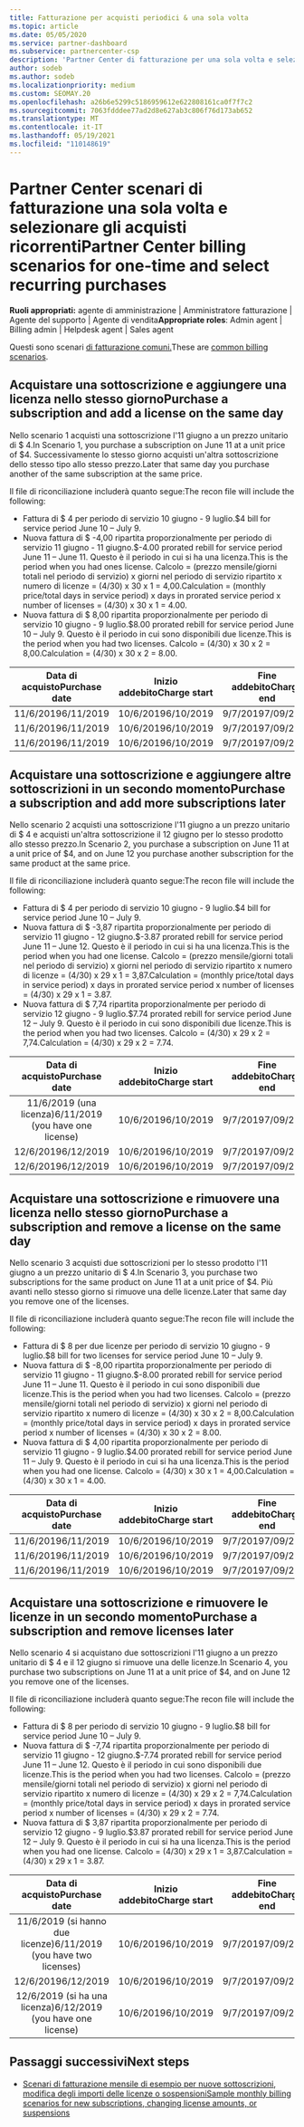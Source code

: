 ```yaml
---
title: Fatturazione per acquisti periodici & una sola volta
ms.topic: article
ms.date: 05/05/2020
ms.service: partner-dashboard
ms.subservice: partnercenter-csp
description: 'Partner Center di fatturazione per una sola volta e selezionare gli acquisti ricorrenti: quando si acquistano sottoscrizioni, si aggiungono altre sottoscrizioni, si aggiungono o si rimuovono licenze.'
author: sodeb
ms.author: sodeb
ms.localizationpriority: medium
ms.custom: SEOMAY.20
ms.openlocfilehash: a26b6e5299c5186959612e622808161ca0f7f7c2
ms.sourcegitcommit: 7063fdddee77ad2d8e627ab3c806f76d173ab652
ms.translationtype: MT
ms.contentlocale: it-IT
ms.lasthandoff: 05/19/2021
ms.locfileid: "110148619"
---
```

# <a name="partner-center-billing-scenarios-for-one-time-and-select-recurring-purchases"></a><span data-ttu-id="05fd2-103">Partner Center scenari di fatturazione una sola volta e selezionare gli acquisti ricorrenti</span><span class="sxs-lookup"><span data-stu-id="05fd2-103">Partner Center billing scenarios for one-time and select recurring purchases</span></span>

<span data-ttu-id="05fd2-104">**Ruoli appropriati:** agente di amministrazione | Amministratore fatturazione | Agente del supporto | Agente di vendita</span><span class="sxs-lookup"><span data-stu-id="05fd2-104">**Appropriate roles**: Admin agent | Billing admin | Helpdesk agent | Sales agent</span></span>

<span data-ttu-id="05fd2-105">Questi sono scenari [di fatturazione comuni.](common-billing-scenarios.md)</span><span class="sxs-lookup"><span data-stu-id="05fd2-105">These are [common billing scenarios](common-billing-scenarios.md).</span></span> 

## <a name="purchase-a-subscription-and-add-a-license-on-the-same-day"></a><span data-ttu-id="05fd2-106">Acquistare una sottoscrizione e aggiungere una licenza nello stesso giorno</span><span class="sxs-lookup"><span data-stu-id="05fd2-106">Purchase a subscription and add a license on the same day</span></span>

<span data-ttu-id="05fd2-107">Nello scenario 1 acquisti una sottoscrizione l'11 giugno a un prezzo unitario di $ 4.</span><span class="sxs-lookup"><span data-stu-id="05fd2-107">In Scenario 1, you purchase a subscription on June 11 at a unit price of $4.</span></span> <span data-ttu-id="05fd2-108">Successivamente lo stesso giorno acquisti un'altra sottoscrizione dello stesso tipo allo stesso prezzo.</span><span class="sxs-lookup"><span data-stu-id="05fd2-108">Later that same day you purchase another of the same subscription at the same price.</span></span>

<span data-ttu-id="05fd2-109">Il file di riconciliazione includerà quanto segue:</span><span class="sxs-lookup"><span data-stu-id="05fd2-109">The recon file will include the following:</span></span>

- <span data-ttu-id="05fd2-110">Fattura di $ 4 per periodo di servizio 10 giugno - 9 luglio.</span><span class="sxs-lookup"><span data-stu-id="05fd2-110">$4 bill for service period June 10 – July 9.</span></span>
- <span data-ttu-id="05fd2-111">Nuova fattura di $ -4,00 ripartita proporzionalmente per periodo di servizio 11 giugno - 11 giugno.</span><span class="sxs-lookup"><span data-stu-id="05fd2-111">$-4.00 prorated rebill for service period June 11 – June 11.</span></span> <span data-ttu-id="05fd2-112">Questo è il periodo in cui si ha una licenza.</span><span class="sxs-lookup"><span data-stu-id="05fd2-112">This is the period when you had ones license.</span></span> <span data-ttu-id="05fd2-113">Calcolo = (prezzo mensile/giorni totali nel periodo di servizio) x giorni nel periodo di servizio ripartito x numero di licenze = (4/30) x 30 x 1 = 4,00.</span><span class="sxs-lookup"><span data-stu-id="05fd2-113">Calculation = (monthly price/total days in service period) x days in prorated service period x number of licenses = (4/30) x 30 x 1 = 4.00.</span></span>
- <span data-ttu-id="05fd2-114">Nuova fattura di $ 8,00 ripartita proporzionalmente per periodo di servizio 10 giugno - 9 luglio.</span><span class="sxs-lookup"><span data-stu-id="05fd2-114">$8.00 prorated rebill for service period June 10 – July 9.</span></span> <span data-ttu-id="05fd2-115">Questo è il periodo in cui sono disponibili due licenze.</span><span class="sxs-lookup"><span data-stu-id="05fd2-115">This is the period when you had two licenses.</span></span> <span data-ttu-id="05fd2-116">Calcolo = (4/30) x 30 x 2 = 8,00.</span><span class="sxs-lookup"><span data-stu-id="05fd2-116">Calculation = (4/30) x 30 x 2 = 8.00.</span></span>

|<span data-ttu-id="05fd2-117">**Data di acquisto**</span><span class="sxs-lookup"><span data-stu-id="05fd2-117">**Purchase date**</span></span>   |<span data-ttu-id="05fd2-118">**Inizio addebito**</span><span class="sxs-lookup"><span data-stu-id="05fd2-118">**Charge start**</span></span> |<span data-ttu-id="05fd2-119">**Fine addebito**</span><span class="sxs-lookup"><span data-stu-id="05fd2-119">**Charge end**</span></span>  |<span data-ttu-id="05fd2-120">**Prezzo unitario**</span><span class="sxs-lookup"><span data-stu-id="05fd2-120">**Unit price**</span></span>  |<span data-ttu-id="05fd2-121">**Quantity**</span><span class="sxs-lookup"><span data-stu-id="05fd2-121">**Quantity**</span></span>  |<span data-ttu-id="05fd2-122">**Amount**</span><span class="sxs-lookup"><span data-stu-id="05fd2-122">**Amount**</span></span> |<span data-ttu-id="05fd2-123">**Tipo di addebito**</span><span class="sxs-lookup"><span data-stu-id="05fd2-123">**Charge type**</span></span> |
|:------:|:------:|:------:|:------:|:------:|:------:|:-----:|
|<span data-ttu-id="05fd2-124">11/6/2019</span><span class="sxs-lookup"><span data-stu-id="05fd2-124">6/11/2019</span></span>      |<span data-ttu-id="05fd2-125">10/6/2019</span><span class="sxs-lookup"><span data-stu-id="05fd2-125">6/10/2019</span></span>   |<span data-ttu-id="05fd2-126">9/7/2019</span><span class="sxs-lookup"><span data-stu-id="05fd2-126">7/09/2019</span></span>         |<span data-ttu-id="05fd2-127">$ 4</span><span class="sxs-lookup"><span data-stu-id="05fd2-127">$4</span></span>                |<span data-ttu-id="05fd2-128">1</span><span class="sxs-lookup"><span data-stu-id="05fd2-128">1</span></span>                 |<span data-ttu-id="05fd2-129">$ 4</span><span class="sxs-lookup"><span data-stu-id="05fd2-129">$4</span></span>            |<span data-ttu-id="05fd2-130">Nuova</span><span class="sxs-lookup"><span data-stu-id="05fd2-130">New</span></span>         |
|<span data-ttu-id="05fd2-131">11/6/2019</span><span class="sxs-lookup"><span data-stu-id="05fd2-131">6/11/2019</span></span>     | <span data-ttu-id="05fd2-132">10/6/2019</span><span class="sxs-lookup"><span data-stu-id="05fd2-132">6/10/2019</span></span>    |<span data-ttu-id="05fd2-133">9/7/2019</span><span class="sxs-lookup"><span data-stu-id="05fd2-133">7/09/2019</span></span>        |<span data-ttu-id="05fd2-134">$ 4</span><span class="sxs-lookup"><span data-stu-id="05fd2-134">$4</span></span>        |<span data-ttu-id="05fd2-135">1</span><span class="sxs-lookup"><span data-stu-id="05fd2-135">1</span></span>        | <span data-ttu-id="05fd2-136">$ -4</span><span class="sxs-lookup"><span data-stu-id="05fd2-136">-$4</span></span>       |<span data-ttu-id="05fd2-137">addQuantity</span><span class="sxs-lookup"><span data-stu-id="05fd2-137">addQuantity</span></span>           |
|<span data-ttu-id="05fd2-138">11/6/2019</span><span class="sxs-lookup"><span data-stu-id="05fd2-138">6/11/2019</span></span>     | <span data-ttu-id="05fd2-139">10/6/2019</span><span class="sxs-lookup"><span data-stu-id="05fd2-139">6/10/2019</span></span>    |<span data-ttu-id="05fd2-140">9/7/2019</span><span class="sxs-lookup"><span data-stu-id="05fd2-140">7/09/2019</span></span>        |<span data-ttu-id="05fd2-141">$ 4</span><span class="sxs-lookup"><span data-stu-id="05fd2-141">$4</span></span>        | <span data-ttu-id="05fd2-142">2</span><span class="sxs-lookup"><span data-stu-id="05fd2-142">2</span></span>      |<span data-ttu-id="05fd2-143">$ 8</span><span class="sxs-lookup"><span data-stu-id="05fd2-143">$8</span></span>         |<span data-ttu-id="05fd2-144">addQuantity</span><span class="sxs-lookup"><span data-stu-id="05fd2-144">addQuantity</span></span>           |

## <a name="purchase-a-subscription-and-add-more-subscriptions-later"></a><span data-ttu-id="05fd2-145">Acquistare una sottoscrizione e aggiungere altre sottoscrizioni in un secondo momento</span><span class="sxs-lookup"><span data-stu-id="05fd2-145">Purchase a subscription and add more subscriptions later</span></span>

<span data-ttu-id="05fd2-146">Nello scenario 2 acquisti una sottoscrizione l'11 giugno a un prezzo unitario di $ 4 e acquisti un'altra sottoscrizione il 12 giugno per lo stesso prodotto allo stesso prezzo.</span><span class="sxs-lookup"><span data-stu-id="05fd2-146">In Scenario 2, you purchase a subscription on June 11 at a unit price of $4, and on June 12 you purchase another subscription for the same product at the same price.</span></span>

<span data-ttu-id="05fd2-147">Il file di riconciliazione includerà quanto segue:</span><span class="sxs-lookup"><span data-stu-id="05fd2-147">The recon file will include the following:</span></span>

- <span data-ttu-id="05fd2-148">Fattura di $ 4 per periodo di servizio 10 giugno - 9 luglio.</span><span class="sxs-lookup"><span data-stu-id="05fd2-148">$4 bill for service period June 10 – July 9.</span></span>
- <span data-ttu-id="05fd2-149">Nuova fattura di $ -3,87 ripartita proporzionalmente per periodo di servizio 11 giugno - 12 giugno.</span><span class="sxs-lookup"><span data-stu-id="05fd2-149">$-3.87 prorated rebill for service period June 11 – June 12.</span></span> <span data-ttu-id="05fd2-150">Questo è il periodo in cui si ha una licenza.</span><span class="sxs-lookup"><span data-stu-id="05fd2-150">This is the period when you had one license.</span></span> <span data-ttu-id="05fd2-151">Calcolo = (prezzo mensile/giorni totali nel periodo di servizio) x giorni nel periodo di servizio ripartito x numero di licenze = (4/30) x 29 x 1 = 3,87.</span><span class="sxs-lookup"><span data-stu-id="05fd2-151">Calculation = (monthly price/total days in service period) x days in prorated service period x number of licenses = (4/30) x 29 x 1 = 3.87.</span></span>
- <span data-ttu-id="05fd2-152">Nuova fattura di $ 7,74 ripartita proporzionalmente per periodo di servizio 12 giugno - 9 luglio.</span><span class="sxs-lookup"><span data-stu-id="05fd2-152">$7.74 prorated rebill for service period June 12 – July 9.</span></span> <span data-ttu-id="05fd2-153">Questo è il periodo in cui sono disponibili due licenze.</span><span class="sxs-lookup"><span data-stu-id="05fd2-153">This is the period when you had two licenses.</span></span> <span data-ttu-id="05fd2-154">Calcolo = (4/30) x 29 x 2 = 7,74.</span><span class="sxs-lookup"><span data-stu-id="05fd2-154">Calculation = (4/30) x 29 x 2 = 7.74.</span></span>

|<span data-ttu-id="05fd2-155">**Data di acquisto**</span><span class="sxs-lookup"><span data-stu-id="05fd2-155">**Purchase date**</span></span>   |<span data-ttu-id="05fd2-156">**Inizio addebito**</span><span class="sxs-lookup"><span data-stu-id="05fd2-156">**Charge start**</span></span> |<span data-ttu-id="05fd2-157">**Fine addebito**</span><span class="sxs-lookup"><span data-stu-id="05fd2-157">**Charge end**</span></span>  |<span data-ttu-id="05fd2-158">**Prezzo unitario**</span><span class="sxs-lookup"><span data-stu-id="05fd2-158">**Unit price**</span></span>  |<span data-ttu-id="05fd2-159">**Quantity**</span><span class="sxs-lookup"><span data-stu-id="05fd2-159">**Quantity**</span></span>  |<span data-ttu-id="05fd2-160">**Amount**</span><span class="sxs-lookup"><span data-stu-id="05fd2-160">**Amount**</span></span> |<span data-ttu-id="05fd2-161">**Tipo di addebito**</span><span class="sxs-lookup"><span data-stu-id="05fd2-161">**Charge type**</span></span> |
|:------:|:------:|:------:|:------:|:------:|:------:|:-----:|
|<span data-ttu-id="05fd2-162">11/6/2019 (una licenza)</span><span class="sxs-lookup"><span data-stu-id="05fd2-162">6/11/2019 (you have one license)</span></span>     |<span data-ttu-id="05fd2-163">10/6/2019</span><span class="sxs-lookup"><span data-stu-id="05fd2-163">6/10/2019</span></span>   |<span data-ttu-id="05fd2-164">9/7/2019</span><span class="sxs-lookup"><span data-stu-id="05fd2-164">7/09/2019</span></span>         |<span data-ttu-id="05fd2-165">$ 4</span><span class="sxs-lookup"><span data-stu-id="05fd2-165">$4</span></span>         |<span data-ttu-id="05fd2-166">1</span><span class="sxs-lookup"><span data-stu-id="05fd2-166">1</span></span>        |<span data-ttu-id="05fd2-167">$ 4</span><span class="sxs-lookup"><span data-stu-id="05fd2-167">$4</span></span>            |<span data-ttu-id="05fd2-168">Nuova</span><span class="sxs-lookup"><span data-stu-id="05fd2-168">New</span></span>         |
|<span data-ttu-id="05fd2-169">12/6/2019</span><span class="sxs-lookup"><span data-stu-id="05fd2-169">6/12/2019</span></span>     | <span data-ttu-id="05fd2-170">10/6/2019</span><span class="sxs-lookup"><span data-stu-id="05fd2-170">6/10/2019</span></span>    |<span data-ttu-id="05fd2-171">9/7/2019</span><span class="sxs-lookup"><span data-stu-id="05fd2-171">7/09/2019</span></span>        |<span data-ttu-id="05fd2-172">$ 4</span><span class="sxs-lookup"><span data-stu-id="05fd2-172">$4</span></span>        |<span data-ttu-id="05fd2-173">1</span><span class="sxs-lookup"><span data-stu-id="05fd2-173">1</span></span>        | <span data-ttu-id="05fd2-174">$ -3,87</span><span class="sxs-lookup"><span data-stu-id="05fd2-174">-$3.87</span></span>       |<span data-ttu-id="05fd2-175">addQuantity</span><span class="sxs-lookup"><span data-stu-id="05fd2-175">addQuantity</span></span>           |
|<span data-ttu-id="05fd2-176">12/6/2019</span><span class="sxs-lookup"><span data-stu-id="05fd2-176">6/12/2019</span></span>     | <span data-ttu-id="05fd2-177">10/6/2019</span><span class="sxs-lookup"><span data-stu-id="05fd2-177">6/10/2019</span></span>    |<span data-ttu-id="05fd2-178">9/7/2019</span><span class="sxs-lookup"><span data-stu-id="05fd2-178">7/09/2019</span></span>        |<span data-ttu-id="05fd2-179">$ 4</span><span class="sxs-lookup"><span data-stu-id="05fd2-179">$4</span></span>        | <span data-ttu-id="05fd2-180">2</span><span class="sxs-lookup"><span data-stu-id="05fd2-180">2</span></span>      |<span data-ttu-id="05fd2-181">$ 7,74</span><span class="sxs-lookup"><span data-stu-id="05fd2-181">$7.74</span></span>       |<span data-ttu-id="05fd2-182">addQuantity</span><span class="sxs-lookup"><span data-stu-id="05fd2-182">addQuantity</span></span>           |

## <a name="purchase-a-subscription-and-remove-a-license-on-the-same-day"></a><span data-ttu-id="05fd2-183">Acquistare una sottoscrizione e rimuovere una licenza nello stesso giorno</span><span class="sxs-lookup"><span data-stu-id="05fd2-183">Purchase a subscription and remove a license on the same day</span></span>

<span data-ttu-id="05fd2-184">Nello scenario 3 acquisti due sottoscrizioni per lo stesso prodotto l'11 giugno a un prezzo unitario di $ 4.</span><span class="sxs-lookup"><span data-stu-id="05fd2-184">In Scenario 3, you purchase two subscriptions for the same product on June 11 at a unit price of $4.</span></span> <span data-ttu-id="05fd2-185">Più avanti nello stesso giorno si rimuove una delle licenze.</span><span class="sxs-lookup"><span data-stu-id="05fd2-185">Later that same day you remove one of the licenses.</span></span>  

<span data-ttu-id="05fd2-186">Il file di riconciliazione includerà quanto segue:</span><span class="sxs-lookup"><span data-stu-id="05fd2-186">The recon file will include the following:</span></span>

- <span data-ttu-id="05fd2-187">Fattura di $ 8 per due licenze per periodo di servizio 10 giugno - 9 luglio.</span><span class="sxs-lookup"><span data-stu-id="05fd2-187">$8 bill for two licenses for service period June 10 – July 9.</span></span>
- <span data-ttu-id="05fd2-188">Nuova fattura di $ -8,00 ripartita proporzionalmente per periodo di servizio 11 giugno - 11 giugno.</span><span class="sxs-lookup"><span data-stu-id="05fd2-188">$-8.00 prorated rebill for service period June 11 – June 11.</span></span> <span data-ttu-id="05fd2-189">Questo è il periodo in cui sono disponibili due licenze.</span><span class="sxs-lookup"><span data-stu-id="05fd2-189">This is the period when you had two licenses.</span></span> <span data-ttu-id="05fd2-190">Calcolo = (prezzo mensile/giorni totali nel periodo di servizio) x giorni nel periodo di servizio ripartito x numero di licenze = (4/30) x 30 x 2 = 8,00.</span><span class="sxs-lookup"><span data-stu-id="05fd2-190">Calculation = (monthly price/total days in service period) x days in prorated service period x number of licenses = (4/30) x 30 x 2 = 8.00.</span></span>
- <span data-ttu-id="05fd2-191">Nuova fattura di $ 4,00 ripartita proporzionalmente per periodo di servizio 11 giugno - 9 luglio.</span><span class="sxs-lookup"><span data-stu-id="05fd2-191">$4.00 prorated rebill for service period June 11 – July 9.</span></span> <span data-ttu-id="05fd2-192">Questo è il periodo in cui si ha una licenza.</span><span class="sxs-lookup"><span data-stu-id="05fd2-192">This is the period when you had one license.</span></span> <span data-ttu-id="05fd2-193">Calcolo = (4/30) x 30 x 1 = 4,00.</span><span class="sxs-lookup"><span data-stu-id="05fd2-193">Calculation = (4/30) x 30 x 1 = 4.00.</span></span>

|<span data-ttu-id="05fd2-194">**Data di acquisto**</span><span class="sxs-lookup"><span data-stu-id="05fd2-194">**Purchase date**</span></span>   |<span data-ttu-id="05fd2-195">**Inizio addebito**</span><span class="sxs-lookup"><span data-stu-id="05fd2-195">**Charge start**</span></span> |<span data-ttu-id="05fd2-196">**Fine addebito**</span><span class="sxs-lookup"><span data-stu-id="05fd2-196">**Charge end**</span></span>  |<span data-ttu-id="05fd2-197">**Prezzo unitario**</span><span class="sxs-lookup"><span data-stu-id="05fd2-197">**Unit price**</span></span>  |<span data-ttu-id="05fd2-198">**Quantity**</span><span class="sxs-lookup"><span data-stu-id="05fd2-198">**Quantity**</span></span>  |<span data-ttu-id="05fd2-199">**Amount**</span><span class="sxs-lookup"><span data-stu-id="05fd2-199">**Amount**</span></span> |<span data-ttu-id="05fd2-200">**Tipo di addebito**</span><span class="sxs-lookup"><span data-stu-id="05fd2-200">**Charge type**</span></span> |
|:------:|:------:|:------:|:------:|:------:|:------:|:-----:|
|<span data-ttu-id="05fd2-201">11/6/2019</span><span class="sxs-lookup"><span data-stu-id="05fd2-201">6/11/2019</span></span>      |<span data-ttu-id="05fd2-202">10/6/2019</span><span class="sxs-lookup"><span data-stu-id="05fd2-202">6/10/2019</span></span>   |<span data-ttu-id="05fd2-203">9/7/2019</span><span class="sxs-lookup"><span data-stu-id="05fd2-203">7/09/2019</span></span>         |<span data-ttu-id="05fd2-204">$ 4</span><span class="sxs-lookup"><span data-stu-id="05fd2-204">$4</span></span>                |<span data-ttu-id="05fd2-205">2</span><span class="sxs-lookup"><span data-stu-id="05fd2-205">2</span></span>                 |<span data-ttu-id="05fd2-206">$ 8</span><span class="sxs-lookup"><span data-stu-id="05fd2-206">$8</span></span>            |<span data-ttu-id="05fd2-207">Nuova</span><span class="sxs-lookup"><span data-stu-id="05fd2-207">New</span></span>         |
|<span data-ttu-id="05fd2-208">11/6/2019</span><span class="sxs-lookup"><span data-stu-id="05fd2-208">6/11/2019</span></span>     | <span data-ttu-id="05fd2-209">10/6/2019</span><span class="sxs-lookup"><span data-stu-id="05fd2-209">6/10/2019</span></span>    |<span data-ttu-id="05fd2-210">9/7/2019</span><span class="sxs-lookup"><span data-stu-id="05fd2-210">7/09/2019</span></span>        |<span data-ttu-id="05fd2-211">$ 4</span><span class="sxs-lookup"><span data-stu-id="05fd2-211">$4</span></span>        |<span data-ttu-id="05fd2-212">2</span><span class="sxs-lookup"><span data-stu-id="05fd2-212">2</span></span>        | <span data-ttu-id="05fd2-213">-$ 8</span><span class="sxs-lookup"><span data-stu-id="05fd2-213">-$8</span></span>       |<span data-ttu-id="05fd2-214">removeQuantity</span><span class="sxs-lookup"><span data-stu-id="05fd2-214">removeQuantity</span></span>           |
|<span data-ttu-id="05fd2-215">11/6/2019</span><span class="sxs-lookup"><span data-stu-id="05fd2-215">6/11/2019</span></span>     | <span data-ttu-id="05fd2-216">10/6/2019</span><span class="sxs-lookup"><span data-stu-id="05fd2-216">6/10/2019</span></span>    |<span data-ttu-id="05fd2-217">9/7/2019</span><span class="sxs-lookup"><span data-stu-id="05fd2-217">7/09/2019</span></span>        |<span data-ttu-id="05fd2-218">$ 4</span><span class="sxs-lookup"><span data-stu-id="05fd2-218">$4</span></span>        | <span data-ttu-id="05fd2-219">1</span><span class="sxs-lookup"><span data-stu-id="05fd2-219">1</span></span>      |<span data-ttu-id="05fd2-220">$ 4</span><span class="sxs-lookup"><span data-stu-id="05fd2-220">$4</span></span>         |<span data-ttu-id="05fd2-221">removeQuantity</span><span class="sxs-lookup"><span data-stu-id="05fd2-221">removeQuantity</span></span>           |

## <a name="purchase-a-subscription-and-remove-licenses-later"></a><span data-ttu-id="05fd2-222">Acquistare una sottoscrizione e rimuovere le licenze in un secondo momento</span><span class="sxs-lookup"><span data-stu-id="05fd2-222">Purchase a subscription and remove licenses later</span></span>

<span data-ttu-id="05fd2-223">Nello scenario 4 si acquistano due sottoscrizioni l'11 giugno a un prezzo unitario di $ 4 e il 12 giugno si rimuove una delle licenze.</span><span class="sxs-lookup"><span data-stu-id="05fd2-223">In Scenario 4, you purchase two subscriptions on June 11 at a unit price of $4, and on June 12 you remove one of the licenses.</span></span>

<span data-ttu-id="05fd2-224">Il file di riconciliazione includerà quanto segue:</span><span class="sxs-lookup"><span data-stu-id="05fd2-224">The recon file will include the following:</span></span>

- <span data-ttu-id="05fd2-225">Fattura di $ 8 per periodo di servizio 10 giugno - 9 luglio.</span><span class="sxs-lookup"><span data-stu-id="05fd2-225">$8 bill for service period June 10 – July 9.</span></span>
- <span data-ttu-id="05fd2-226">Nuova fattura di $ -7,74 ripartita proporzionalmente per periodo di servizio 11 giugno - 12 giugno.</span><span class="sxs-lookup"><span data-stu-id="05fd2-226">$-7.74 prorated rebill for service period June 11 – June 12.</span></span> <span data-ttu-id="05fd2-227">Questo è il periodo in cui sono disponibili due licenze.</span><span class="sxs-lookup"><span data-stu-id="05fd2-227">This is the period when you had two licenses.</span></span> <span data-ttu-id="05fd2-228">Calcolo = (prezzo mensile/giorni totali nel periodo di servizio) x giorni nel periodo di servizio ripartito x numero di licenze = (4/30) x 29 x 2 = 7,74.</span><span class="sxs-lookup"><span data-stu-id="05fd2-228">Calculation = (monthly price/total days in service period) x days in prorated service period x number of licenses = (4/30) x 29 x 2 = 7.74.</span></span>
- <span data-ttu-id="05fd2-229">Nuova fattura di $ 3,87 ripartita proporzionalmente per periodo di servizio 12 giugno - 9 luglio.</span><span class="sxs-lookup"><span data-stu-id="05fd2-229">$3.87 prorated rebill for service period June 12 – July 9.</span></span> <span data-ttu-id="05fd2-230">Questo è il periodo in cui si ha una licenza.</span><span class="sxs-lookup"><span data-stu-id="05fd2-230">This is the period when you had one license.</span></span> <span data-ttu-id="05fd2-231">Calcolo = (4/30) x 29 x 1 = 3,87.</span><span class="sxs-lookup"><span data-stu-id="05fd2-231">Calculation = (4/30) x 29 x 1 = 3.87.</span></span>

|<span data-ttu-id="05fd2-232">**Data di acquisto**</span><span class="sxs-lookup"><span data-stu-id="05fd2-232">**Purchase date**</span></span>   |<span data-ttu-id="05fd2-233">**Inizio addebito**</span><span class="sxs-lookup"><span data-stu-id="05fd2-233">**Charge start**</span></span> |<span data-ttu-id="05fd2-234">**Fine addebito**</span><span class="sxs-lookup"><span data-stu-id="05fd2-234">**Charge end**</span></span>  |<span data-ttu-id="05fd2-235">**Prezzo unitario**</span><span class="sxs-lookup"><span data-stu-id="05fd2-235">**Unit price**</span></span>  |<span data-ttu-id="05fd2-236">**Quantity**</span><span class="sxs-lookup"><span data-stu-id="05fd2-236">**Quantity**</span></span>  |<span data-ttu-id="05fd2-237">**Amount**</span><span class="sxs-lookup"><span data-stu-id="05fd2-237">**Amount**</span></span> |<span data-ttu-id="05fd2-238">**Tipo di addebito**</span><span class="sxs-lookup"><span data-stu-id="05fd2-238">**Charge type**</span></span> |
|:------:|:------:|:------:|:------:|:------:|:------:|:-----:|
|<span data-ttu-id="05fd2-239">11/6/2019 (si hanno due licenze)</span><span class="sxs-lookup"><span data-stu-id="05fd2-239">6/11/2019 (you have two licenses)</span></span>     |<span data-ttu-id="05fd2-240">10/6/2019</span><span class="sxs-lookup"><span data-stu-id="05fd2-240">6/10/2019</span></span>   |<span data-ttu-id="05fd2-241">9/7/2019</span><span class="sxs-lookup"><span data-stu-id="05fd2-241">7/09/2019</span></span>         |<span data-ttu-id="05fd2-242">$ 4</span><span class="sxs-lookup"><span data-stu-id="05fd2-242">$4</span></span>         |<span data-ttu-id="05fd2-243">2</span><span class="sxs-lookup"><span data-stu-id="05fd2-243">2</span></span>        |<span data-ttu-id="05fd2-244">$ 8</span><span class="sxs-lookup"><span data-stu-id="05fd2-244">$8</span></span>       |<span data-ttu-id="05fd2-245">Nuova</span><span class="sxs-lookup"><span data-stu-id="05fd2-245">New</span></span>       |
|<span data-ttu-id="05fd2-246">12/6/2019</span><span class="sxs-lookup"><span data-stu-id="05fd2-246">6/12/2019</span></span>     | <span data-ttu-id="05fd2-247">10/6/2019</span><span class="sxs-lookup"><span data-stu-id="05fd2-247">6/10/2019</span></span>    |<span data-ttu-id="05fd2-248">9/7/2019</span><span class="sxs-lookup"><span data-stu-id="05fd2-248">7/09/2019</span></span>        |<span data-ttu-id="05fd2-249">$ 4</span><span class="sxs-lookup"><span data-stu-id="05fd2-249">$4</span></span>        |<span data-ttu-id="05fd2-250">2</span><span class="sxs-lookup"><span data-stu-id="05fd2-250">2</span></span>        | <span data-ttu-id="05fd2-251">$ -7,74</span><span class="sxs-lookup"><span data-stu-id="05fd2-251">-$7.74</span></span>       |<span data-ttu-id="05fd2-252">removeQuantity</span><span class="sxs-lookup"><span data-stu-id="05fd2-252">removeQuantity</span></span>           |
|<span data-ttu-id="05fd2-253">12/6/2019 (si ha una licenza)</span><span class="sxs-lookup"><span data-stu-id="05fd2-253">6/12/2019 (you have one license)</span></span>    | <span data-ttu-id="05fd2-254">10/6/2019</span><span class="sxs-lookup"><span data-stu-id="05fd2-254">6/10/2019</span></span>    |<span data-ttu-id="05fd2-255">9/7/2019</span><span class="sxs-lookup"><span data-stu-id="05fd2-255">7/09/2019</span></span>   |<span data-ttu-id="05fd2-256">$ 4</span><span class="sxs-lookup"><span data-stu-id="05fd2-256">$4</span></span>    |<span data-ttu-id="05fd2-257">1</span><span class="sxs-lookup"><span data-stu-id="05fd2-257">1</span></span>      |<span data-ttu-id="05fd2-258">$ 3,87</span><span class="sxs-lookup"><span data-stu-id="05fd2-258">$3.87</span></span>    |<span data-ttu-id="05fd2-259">removeQuantity</span><span class="sxs-lookup"><span data-stu-id="05fd2-259">removeQuantity</span></span> |

## <a name="next-steps"></a><span data-ttu-id="05fd2-260">Passaggi successivi</span><span class="sxs-lookup"><span data-stu-id="05fd2-260">Next steps</span></span>

- [<span data-ttu-id="05fd2-261">Scenari di fatturazione mensile di esempio per nuove sottoscrizioni, modifica degli importi delle licenze o sospensioni</span><span class="sxs-lookup"><span data-stu-id="05fd2-261">Sample monthly billing scenarios for new subscriptions, changing license amounts, or suspensions</span></span>](common-billing-scenarios-monthly.md)